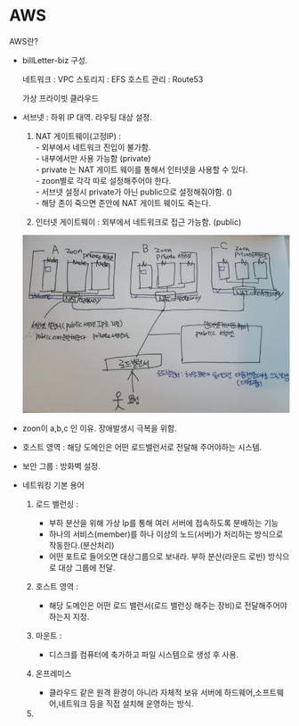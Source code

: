 # AWS

AWS란? <br>


* billLetter-biz 구성.

    네트워크 : VPC
    스토리지 : EFS 
    호스트 관리 : Route53
    
    가상 프라이빗 클라우드 

* 서브넷 : 하위 IP 대역.
    라우팅 대상 설정.
    1. NAT 게이트웨이(고정IP) : <br>
            - 외부에서 네트워크 진입이 불가함. <br>
            - 내부에서만 사용 가능함 (private) <br>
            - private 는 NAT 게이트 웨이를 통해서 인터넷을 사용할 수 있다. <br> 
            - zoon별로 각각 따로 설정해주어야 한다.  <br>
            - 서브넷 설정시 private가 아닌 public으로 설정해줘야함. () <br>
            - 해당 존이 죽으면 존안에 NAT 게이트 웨이도 죽는다.    
             
    2. 인터넷 게이트웨이 : 외부에서 네트워크로 접근 가능함. (public)
 
  ![topic-list](./image/AWS.jpg)  

* zoon이 a,b,c 인 이유. 장애발생시 극복을 위함. 
* 호스트 영역 : 해당 도메인은 어떤 로드밸런서로 전달해 주어야하는 시스템.
* 보안 그룹 : 방화벽 설정.      

    

* 네트워킹 기본 용어 
    1. 로드 밸런싱 : <br>
        - 부하 분산을 위해 가상 Ip를 통해 여러 서버에 접속하도록 분배하는 기능 <br> 
        - 하나의 서비스(member)를 하나 이상의 노드(서버)가 처리하는 방식으로 작동한다.(분산처리) <br>
        - 어떤 포트로 들어오면 대상그룹으로 보내라. 부하 분산(라운드 로빈) 방식으로 대상 그룹에 전달.
   
    2. 호스트 영역 : <br>
        - 해당 도메인은 어떤 로드 밸런서(로드 밸런싱 해주는 장비)로 전달해주어야하는지 지정.     
    
    3. 마운트 : <br>
        - 디스크를 컴퓨터에 축가하고 파일 시스템으로 생성 후 사용.
    
    4. 온프레미스 <br>
        - 클라우드 같은 원격 환경이 아니라 자체적 보유 서버에 하드웨어,소프트웨어,네트워크 등을 직접 설치해 운영하는 방식.
     
    5. 
